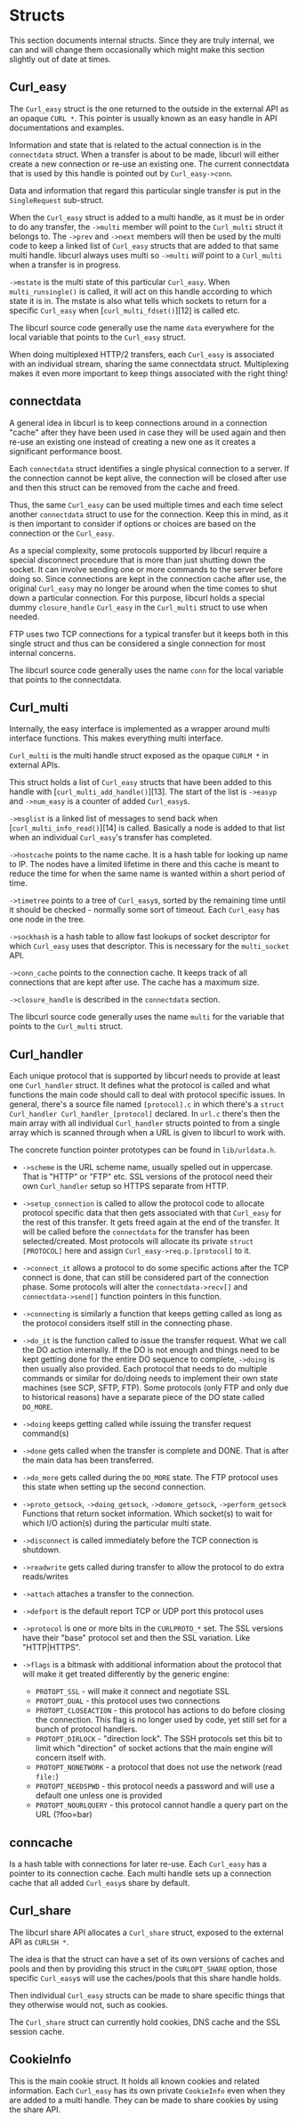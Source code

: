 # Structs

This section documents internal structs. Since they are truly internal, we can
and will change them occasionally which might make this section slightly out
of date at times.

## Curl_easy

  The `Curl_easy` struct is the one returned to the outside in the external
  API as an opaque `CURL *`. This pointer is usually known as an easy handle
  in API documentations and examples.

  Information and state that is related to the actual connection is in the
  `connectdata` struct. When a transfer is about to be made, libcurl will
  either create a new connection or re-use an existing one. The current
  connectdata that is used by this handle is pointed out by `Curl_easy->conn`.

  Data and information that regard this particular single transfer is put in
  the `SingleRequest` sub-struct.

  When the `Curl_easy` struct is added to a multi handle, as it must be in
  order to do any transfer, the `->multi` member will point to the
  `Curl_multi` struct it belongs to. The `->prev` and `->next` members will
  then be used by the multi code to keep a linked list of `Curl_easy` structs
  that are added to that same multi handle. libcurl always uses multi so
  `->multi` *will* point to a `Curl_multi` when a transfer is in progress.

  `->mstate` is the multi state of this particular `Curl_easy`. When
  `multi_runsingle()` is called, it will act on this handle according to which
  state it is in. The mstate is also what tells which sockets to return for a
  specific `Curl_easy` when [`curl_multi_fdset()`][12] is called etc.

  The libcurl source code generally use the name `data` everywhere for the
  local variable that points to the `Curl_easy` struct.

  When doing multiplexed HTTP/2 transfers, each `Curl_easy` is associated with
  an individual stream, sharing the same connectdata struct. Multiplexing
  makes it even more important to keep things associated with the right thing!

## connectdata

  A general idea in libcurl is to keep connections around in a connection
  "cache" after they have been used in case they will be used again and then
  re-use an existing one instead of creating a new one as it creates a
  significant performance boost.

  Each `connectdata` struct identifies a single physical connection to a
  server. If the connection cannot be kept alive, the connection will be
  closed after use and then this struct can be removed from the cache and
  freed.

  Thus, the same `Curl_easy` can be used multiple times and each time select
  another `connectdata` struct to use for the connection. Keep this in mind,
  as it is then important to consider if options or choices are based on the
  connection or the `Curl_easy`.

  As a special complexity, some protocols supported by libcurl require a
  special disconnect procedure that is more than just shutting down the
  socket. It can involve sending one or more commands to the server before
  doing so. Since connections are kept in the connection cache after use, the
  original `Curl_easy` may no longer be around when the time comes to shut
  down a particular connection. For this purpose, libcurl holds a special
  dummy `closure_handle` `Curl_easy` in the `Curl_multi` struct to use when
  needed.

  FTP uses two TCP connections for a typical transfer but it keeps both in
  this single struct and thus can be considered a single connection for most
  internal concerns.

  The libcurl source code generally uses the name `conn` for the local
  variable that points to the connectdata.

## Curl_multi

  Internally, the easy interface is implemented as a wrapper around multi
  interface functions. This makes everything multi interface.

  `Curl_multi` is the multi handle struct exposed as the opaque `CURLM *` in
  external APIs.

  This struct holds a list of `Curl_easy` structs that have been added to this
  handle with [`curl_multi_add_handle()`][13]. The start of the list is
  `->easyp` and `->num_easy` is a counter of added `Curl_easy`s.

  `->msglist` is a linked list of messages to send back when
  [`curl_multi_info_read()`][14] is called. Basically a node is added to that
  list when an individual `Curl_easy`'s transfer has completed.

  `->hostcache` points to the name cache. It is a hash table for looking up
  name to IP. The nodes have a limited lifetime in there and this cache is
  meant to reduce the time for when the same name is wanted within a short
  period of time.

  `->timetree` points to a tree of `Curl_easy`s, sorted by the remaining time
  until it should be checked - normally some sort of timeout. Each `Curl_easy`
  has one node in the tree.

  `->sockhash` is a hash table to allow fast lookups of socket descriptor for
  which `Curl_easy` uses that descriptor. This is necessary for the
  `multi_socket` API.

  `->conn_cache` points to the connection cache. It keeps track of all
  connections that are kept after use. The cache has a maximum size.

  `->closure_handle` is described in the `connectdata` section.

  The libcurl source code generally uses the name `multi` for the variable that
  points to the `Curl_multi` struct.

## Curl_handler

  Each unique protocol that is supported by libcurl needs to provide at least
  one `Curl_handler` struct. It defines what the protocol is called and what
  functions the main code should call to deal with protocol specific issues.
  In general, there's a source file named `[protocol].c` in which there's a
  `struct Curl_handler Curl_handler_[protocol]` declared. In `url.c` there's
  then the main array with all individual `Curl_handler` structs pointed to
  from a single array which is scanned through when a URL is given to libcurl
  to work with.

  The concrete function pointer prototypes can be found in `lib/urldata.h`.

  - `->scheme` is the URL scheme name, usually spelled out in uppercase. That
    is "HTTP" or "FTP" etc. SSL versions of the protocol need their own
    `Curl_handler` setup so HTTPS separate from HTTP.

  - `->setup_connection` is called to allow the protocol code to allocate
    protocol specific data that then gets associated with that `Curl_easy` for
    the rest of this transfer. It gets freed again at the end of the transfer.
    It will be called before the `connectdata` for the transfer has been
    selected/created. Most protocols will allocate its private `struct
    [PROTOCOL]` here and assign `Curl_easy->req.p.[protocol]` to it.

  - `->connect_it` allows a protocol to do some specific actions after the TCP
    connect is done, that can still be considered part of the connection
    phase. Some protocols will alter the `connectdata->recv[]` and
    `connectdata->send[]` function pointers in this function.

  - `->connecting` is similarly a function that keeps getting called as long
    as the protocol considers itself still in the connecting phase.

  - `->do_it` is the function called to issue the transfer request. What we
    call the DO action internally. If the DO is not enough and things need to
    be kept getting done for the entire DO sequence to complete, `->doing` is
    then usually also provided. Each protocol that needs to do multiple
    commands or similar for do/doing needs to implement their own state
    machines (see SCP, SFTP, FTP). Some protocols (only FTP and only due to
    historical reasons) have a separate piece of the DO state called
    `DO_MORE`.

  - `->doing` keeps getting called while issuing the transfer request
    command(s)

  - `->done` gets called when the transfer is complete and DONE. That is after
    the main data has been transferred.

  - `->do_more` gets called during the `DO_MORE` state. The FTP protocol uses
    this state when setting up the second connection.

  - `->proto_getsock`, `->doing_getsock`, `->domore_getsock`,
    `->perform_getsock` Functions that return socket information. Which
    socket(s) to wait for which I/O action(s) during the particular multi
    state.

  - `->disconnect` is called immediately before the TCP connection is
    shutdown.

  - `->readwrite` gets called during transfer to allow the protocol to do
    extra reads/writes

  - `->attach` attaches a transfer to the connection.

  - `->defport` is the default report TCP or UDP port this protocol uses

  - `->protocol` is one or more bits in the `CURLPROTO_*` set. The SSL
    versions have their "base" protocol set and then the SSL variation. Like
    "HTTP|HTTPS".

  - `->flags` is a bitmask with additional information about the protocol that
    will make it get treated differently by the generic engine:
    - `PROTOPT_SSL` - will make it connect and negotiate SSL
    - `PROTOPT_DUAL` - this protocol uses two connections
    - `PROTOPT_CLOSEACTION` - this protocol has actions to do before closing
      the connection. This flag is no longer used by code, yet still set for a
      bunch of protocol handlers.
    - `PROTOPT_DIRLOCK` - "direction lock". The SSH protocols set this bit to
      limit which "direction" of socket actions that the main engine will
      concern itself with.
    - `PROTOPT_NONETWORK` - a protocol that does not use the network (read
      `file:`)
    - `PROTOPT_NEEDSPWD` - this protocol needs a password and will use a
      default one unless one is provided
    - `PROTOPT_NOURLQUERY` - this protocol cannot handle a query part on the
      URL (?foo=bar)

## conncache

  Is a hash table with connections for later re-use. Each `Curl_easy` has a
  pointer to its connection cache. Each multi handle sets up a connection
  cache that all added `Curl_easy`s share by default.

## Curl_share

  The libcurl share API allocates a `Curl_share` struct, exposed to the
  external API as `CURLSH *`.

  The idea is that the struct can have a set of its own versions of caches and
  pools and then by providing this struct in the `CURLOPT_SHARE` option, those
  specific `Curl_easy`s will use the caches/pools that this share handle
  holds.

  Then individual `Curl_easy` structs can be made to share specific things
  that they otherwise would not, such as cookies.

  The `Curl_share` struct can currently hold cookies, DNS cache and the SSL
  session cache.

## CookieInfo

  This is the main cookie struct. It holds all known cookies and related
  information. Each `Curl_easy` has its own private `CookieInfo` even when
  they are added to a multi handle. They can be made to share cookies by using
  the share API.
